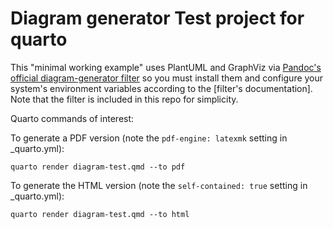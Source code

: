 # Diagram generator Test project for quarto

This "minimal working example" uses PlantUML and GraphViz via [Pandoc's official diagram-generator filter](https://github.com/pandoc/lua-filters/tree/master/diagram-generator#prerequisites) so you must install them and configure your system's environment variables according to the [filter's documentation]. Note that the filter is included in this repo for simplicity.

Quarto commands of interest:

To generate a PDF version (note the `pdf-engine: latexmk` setting in _quarto.yml):

```
quarto render diagram-test.qmd --to pdf
```

To generate the HTML version (note the `self-contained: true` setting in _quarto.yml):

```
quarto render diagram-test.qmd --to html
```

